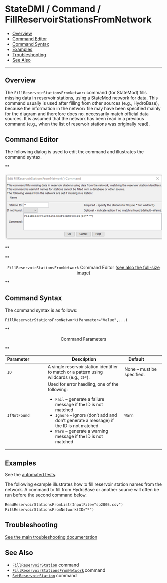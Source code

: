 # StateDMI / Command / FillReservoirStationsFromNetwork #

* [Overview](#overview)
* [Command Editor](#command-editor)
* [Command Syntax](#command-syntax)
* [Examples](#examples)
* [Troubleshooting](#troubleshooting)
* [See Also](#see-also)

-------------------------

## Overview ##

The `FillReservoirStationsFromNetwork` command (for StateMod)
fills missing data in reservoir stations, using a StateMod network for data.
This command usually is used after filling from other sources (e.g., HydroBase),
because the information in the network file may have been specified mainly for the
diagram and therefore does not necessarily match official data sources.
It is assumed that the network has been read in a previous command
(e.g., when the list of reservoir stations was originally read).

## Command Editor ##

The following dialog is used to edit the command and illustrates the command syntax.

**<p style="text-align: center;">
![FillReservoirStationsFromNetwork command editor](FillReservoirStationsFromNetwork.png)
</p>**

**<p style="text-align: center;">
`FillReservoirStationsFromNetwork` Command Editor (<a href="../FillReservoirStationsFromNetwork.png">see also the full-size image</a>)
</p>**

## Command Syntax ##

The command syntax is as follows:

```text
FillReservoirStationsFromNetwork(Parameter="Value",...)
```
**<p style="text-align: center;">
Command Parameters
</p>**

| **Parameter**&nbsp;&nbsp;&nbsp;&nbsp;&nbsp;&nbsp;&nbsp;&nbsp;&nbsp;&nbsp;&nbsp;&nbsp; | **Description** | **Default**&nbsp;&nbsp;&nbsp;&nbsp;&nbsp;&nbsp;&nbsp;&nbsp;&nbsp;&nbsp; |
| --------------|-----------------|----------------- |
| `ID` | A single reservoir station identifier to match or a pattern using wildcards (e.g., `20*`). | None – must be specified. |
| `IfNotFound` | Used for error handling, one of the following:<ul><li>`Fail` – generate a failure message if the ID is not matched</li><li>`Ignore` – ignore (don’t add and don’t generate a message) if the ID is not matched</li><li>`Warn` – generate a warning message if the ID is not matched</li></ul> | `Warn` |

## Examples ##

See the [automated tests](https://github.com/OpenCDSS/cdss-app-statedmi-test/tree/master/test/regression/commands/FillReservoirStationsFromNetwork).

The following example illustrates how to fill reservoir station names from the network.
A command to fill from HydroBase or another source will often be run before the second command below.

```
ReadReservoirStationsFromList(InputFile="sp2005.csv")
FillReservoirStationsFromNetwork(ID="*")
```

## Troubleshooting ##

[See the main troubleshooting documentation](../../troubleshooting/troubleshooting.md)

## See Also ##

* [`FillReservoirStation`](../FillReservoirStation/FillReservoirStation.md) command
* [`FillReservoirStationsFromNetwork`](../FillReservoirStationsFromNetwork/FillReservoirStationsFromNetwork.md) command
* [`SetReservoirStation`](../SetReservoirStation/SetReservoirStation.md) command
